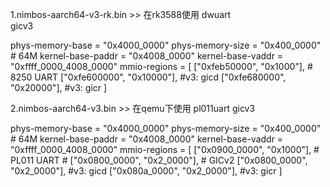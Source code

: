 
1.nimbos-aarch64-v3-rk.bin >> 
在rk3588使用
dwuart  
gicv3

phys-memory-base = "0x4000_0000"
phys-memory-size = "0x400_0000"     # 64M
kernel-base-paddr = "0x4008_0000"
kernel-base-vaddr = "0xffff_0000_4008_0000"
mmio-regions = [
    ["0xfeb50000", "0x1000"],      # 8250 UART
    ["0xfe600000", "0x10000"],   #v3: gicd
    ["0xfe680000", "0x20000"],   #v3: gicr
]

2.nimbos-aarch64-v3.bin >> 
在qemu下使用
pl011uart
gicv3

phys-memory-base = "0x4000_0000"
phys-memory-size = "0x400_0000"     # 64M
kernel-base-paddr = "0x4008_0000"
kernel-base-vaddr = "0xffff_0000_4008_0000"
mmio-regions = [
    ["0x0900_0000", "0x1000"],      # PL011 UART
    # ["0x0800_0000", "0x2_0000"],    # GICv2
    ["0x0800_0000", "0x2_0000"],   #v3: gicd
    ["0x080a_0000", "0x2_0000"],   #v3: gicr
]